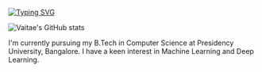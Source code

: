 [![Typing SVG](https://readme-typing-svg.demolab.com/?lines=Hi+there,+I'm+Vaishnavi)](https://git.io/typing-svg)

![Vaitae's GitHub stats](https://github-readme-stats.vercel.app/api?username=Vaitae&show_icons=true&theme=radical)

I'm currently pursuing my B.Tech in Computer Science at Presidency University, Bangalore. I have a keen interest in Machine Learning and Deep Learning.
<!--
**Vaitae/Vaitae** is a ✨ _special_ ✨ repository because its `README.md` (this file) appears on your GitHub profile.

Here are some ideas to get you started:

- 🔭 I’m currently working on ...
- 🌱 I’m currently learning 
- 👯 I’m looking to collaborate on ...
- 🤔 I’m looking for help with ...
- 💬 Ask me about ...
- 📫 How to reach me: ...
- 😄 Pronouns: ...
- ⚡ Fun fact: ...
-->
